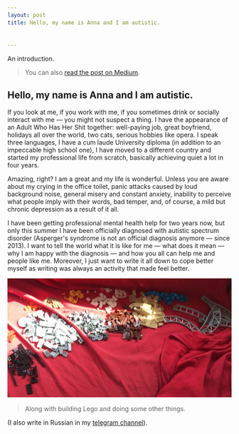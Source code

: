 ```yaml
---
layout: post
title: Hello, my name is Anna and I am autistic.


---
```

An introduction.

> You can also [read the post on Medium](https://medium.com/@catnipunicorn/hello-my-name-is-anna-and-i-am-autistic-583b02f67047).

## Hello, my name is Anna and I am autistic.
If you look at me, if you work with me, if you sometimes drink or socially interact with me — you might not suspect a thing. I have the appearance of an Adult Who Has Her Shit together: well-paying job, great boyfriend, holidays all over the world, two cats, serious hobbies like opera. I speak three languages, I have a cum laude University diploma (in addition to an impeccable high school one), I have moved to a different country and started my professional life from scratch, basically achieving quiet a lot in four years.

Amazing, right? I am a great and my life is wonderful. Unless you are aware about my crying in the office toilet, panic attacks caused by loud background noise, general misery and constant anxiety, inability to perceive what people imply with their words, bad temper, and, of course, a mild but chronic depression as a result of it all.

I have been getting professional mental health help for two years now, but only this summer I have been officially diagnosed with autistic spectrum disorder (Asperger's syndrome is not an official diagnosis anymore — since 2013). I want to tell the world what it is like for me — what does it mean — why I am happy with the diagnosis — and how you all can help me and people like me. Moreover, I just want to write it all down to cope better myself as writing was always an activity that made feel better.

![Lego on my couch](../assets/images/lego1.jpeg)
> Along with building Lego and doing some other things.

(I also write in Russian in my [telegram channel](https://t.me/joinchat/AAAAAD6x1kjy32pDI3nOug)).
